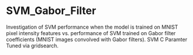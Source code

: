 # SVM_Gabor_Filter
Investigation of SVM performance when the model is trained on MNIST pixel intensity features vs. performance of SVM trained on Gabor filter coefficients (MNIST images convolved with Gabor filters). SVM C Paramter Tuned via gridsearch.
